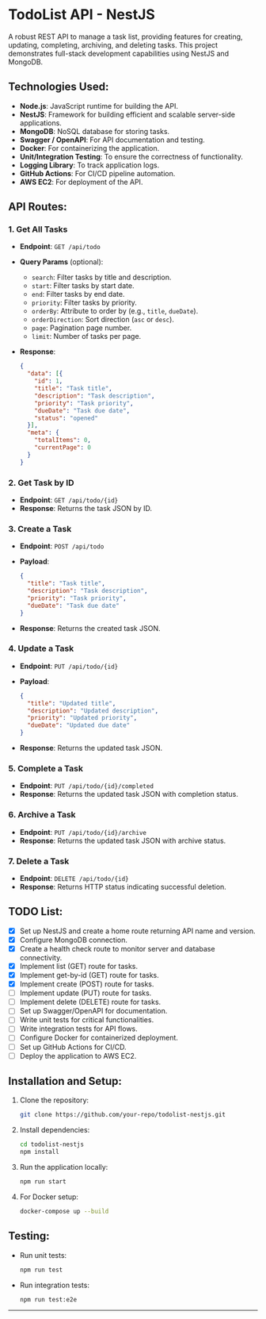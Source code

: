 # TodoList API - NestJS

A robust REST API to manage a task list, providing features for creating, updating, completing, archiving, and deleting tasks. This project demonstrates full-stack development capabilities using NestJS and MongoDB.

## Technologies Used:

- **Node.js**: JavaScript runtime for building the API.
- **NestJS**: Framework for building efficient and scalable server-side applications.
- **MongoDB**: NoSQL database for storing tasks.
- **Swagger / OpenAPI**: For API documentation and testing.
- **Docker**: For containerizing the application.
- **Unit/Integration Testing**: To ensure the correctness of functionality.
- **Logging Library**: To track application logs.
- **GitHub Actions**: For CI/CD pipeline automation.
- **AWS EC2**: For deployment of the API.

## API Routes:

### 1. Get All Tasks

- **Endpoint**: `GET /api/todo`
- **Query Params** (optional):
  - `search`: Filter tasks by title and description.
  - `start`: Filter tasks by start date.
  - `end`: Filter tasks by end date.
  - `priority`: Filter tasks by priority.
  - `orderBy`: Attribute to order by (e.g., `title`, `dueDate`).
  - `orderDirection`: Sort direction (`asc` or `desc`).
  - `page`: Pagination page number.
  - `limit`: Number of tasks per page.
- **Response**:
    
    ```json
    {
      "data": [{ 
        "id": 1,
        "title": "Task title",
        "description": "Task description",
        "priority": "Task priority",
        "dueDate": "Task due date",
        "status": "opened"
      }],
      "meta": {
        "totalItems": 0,
        "currentPage": 0
      }
    }
    ```

### 2. Get Task by ID

- **Endpoint**: `GET /api/todo/{id}`
- **Response**: Returns the task JSON by ID.

### 3. Create a Task

- **Endpoint**: `POST /api/todo`
- **Payload**:
    
    ```json
    {
      "title": "Task title",
      "description": "Task description",
      "priority": "Task priority",
      "dueDate": "Task due date"
    }
    ```
- **Response**: Returns the created task JSON.

### 4. Update a Task

- **Endpoint**: `PUT /api/todo/{id}`
- **Payload**:
    
    ```json
    {
      "title": "Updated title",
      "description": "Updated description",
      "priority": "Updated priority",
      "dueDate": "Updated due date"
    }
    ```
- **Response**: Returns the updated task JSON.

### 5. Complete a Task

- **Endpoint**: `PUT /api/todo/{id}/completed`
- **Response**: Returns the updated task JSON with completion status.

### 6. Archive a Task

- **Endpoint**: `PUT /api/todo/{id}/archive`
- **Response**: Returns the updated task JSON with archive status.

### 7. Delete a Task

- **Endpoint**: `DELETE /api/todo/{id}`
- **Response**: Returns HTTP status indicating successful deletion.

## TODO List:

- [X] Set up NestJS and create a home route returning API name and version.
- [X] Configure MongoDB connection.
- [X] Create a health check route to monitor server and database connectivity.
- [X] Implement list (GET) route for tasks.
- [X] Implement get-by-id (GET) route for tasks.
- [X] Implement create (POST) route for tasks.
- [ ] Implement update (PUT) route for tasks.
- [ ] Implement delete (DELETE) route for tasks.
- [ ] Set up Swagger/OpenAPI for documentation.
- [ ] Write unit tests for critical functionalities.
- [ ] Write integration tests for API flows.
- [ ] Configure Docker for containerized deployment.
- [ ] Set up GitHub Actions for CI/CD.
- [ ] Deploy the application to AWS EC2.

## Installation and Setup:

1. Clone the repository:
    
    ```bash
    git clone https://github.com/your-repo/todolist-nestjs.git
    ```
    
2. Install dependencies:
    
    ```bash
    cd todolist-nestjs
    npm install
    ```
    
3. Run the application locally:
    
    ```bash
    npm run start
    ```
    
4. For Docker setup:
    
    ```bash
    docker-compose up --build
    ```

## Testing:

- Run unit tests:
    
    ```bash
    npm run test
    ```
    
- Run integration tests:
    
    ```bash
    npm run test:e2e
    ```

---
